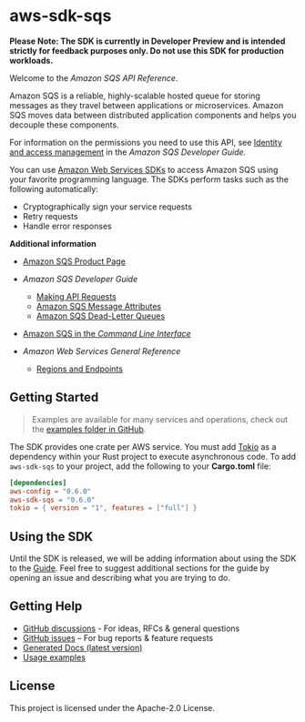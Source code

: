 # aws-sdk-sqs

**Please Note: The SDK is currently in Developer Preview and is intended strictly for
feedback purposes only. Do not use this SDK for production workloads.**

Welcome to the _Amazon SQS API Reference_.

Amazon SQS is a reliable, highly-scalable hosted queue for storing messages as they travel between applications or microservices. Amazon SQS moves data between distributed application components and helps you decouple these components.

For information on the permissions you need to use this API, see [Identity and access management](https://docs.aws.amazon.com/AWSSimpleQueueService/latest/SQSDeveloperGuide/sqs-authentication-and-access-control.html) in the _Amazon SQS Developer Guide._

You can use [Amazon Web Services SDKs](http://aws.amazon.com/tools/#sdk) to access Amazon SQS using your favorite programming language. The SDKs perform tasks such as the following automatically:
  - Cryptographically sign your service requests
  - Retry requests
  - Handle error responses

__Additional information__
  - [Amazon SQS Product Page](http://aws.amazon.com/sqs/)
  - _Amazon SQS Developer Guide_
    - [Making API Requests](https://docs.aws.amazon.com/AWSSimpleQueueService/latest/SQSDeveloperGuide/sqs-making-api-requests.html)
    - [Amazon SQS Message Attributes](https://docs.aws.amazon.com/AWSSimpleQueueService/latest/SQSDeveloperGuide/sqs-message-metadata.html#sqs-message-attributes)
    - [Amazon SQS Dead-Letter Queues](https://docs.aws.amazon.com/AWSSimpleQueueService/latest/SQSDeveloperGuide/sqs-dead-letter-queues.html)

  - [Amazon SQS in the _Command Line Interface_](http://docs.aws.amazon.com/cli/latest/reference/sqs/index.html)
  - _Amazon Web Services General Reference_
    - [Regions and Endpoints](https://docs.aws.amazon.com/general/latest/gr/rande.html#sqs_region)

## Getting Started

> Examples are available for many services and operations, check out the
> [examples folder in GitHub](https://github.com/awslabs/aws-sdk-rust/tree/main/examples).

The SDK provides one crate per AWS service. You must add [Tokio](https://crates.io/crates/tokio)
as a dependency within your Rust project to execute asynchronous code. To add `aws-sdk-sqs` to
your project, add the following to your **Cargo.toml** file:

```toml
[dependencies]
aws-config = "0.6.0"
aws-sdk-sqs = "0.6.0"
tokio = { version = "1", features = ["full"] }
```

## Using the SDK

Until the SDK is released, we will be adding information about using the SDK to the
[Guide](https://github.com/awslabs/aws-sdk-rust/blob/main/Guide.md). Feel free to suggest
additional sections for the guide by opening an issue and describing what you are trying to do.

## Getting Help

* [GitHub discussions](https://github.com/awslabs/aws-sdk-rust/discussions) - For ideas, RFCs & general questions
* [GitHub issues](https://github.com/awslabs/aws-sdk-rust/issues/new/choose) – For bug reports & feature requests
* [Generated Docs (latest version)](https://awslabs.github.io/aws-sdk-rust/)
* [Usage examples](https://github.com/awslabs/aws-sdk-rust/tree/main/examples)

## License

This project is licensed under the Apache-2.0 License.

